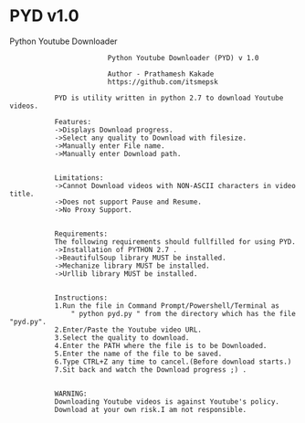 PYD v1.0
========

Python Youtube Downloader

							Python Youtube Downloader (PYD) v 1.0                        
																						 
							Author - Prathamesh Kakade                                   
							https://github.com/itsmepsk                                  
																						 
			   PYD is utility written in python 2.7 to download Youtube videos.          
																						 
			   Features:                                                                 
			   ->Displays Download progress.                                             
			   ->Select any quality to Download with filesize.                           
			   ->Manually enter File name.                                               
			   ->Manually enter Download path.                                           
																						 
																						 
			   Limitations:                                                              
			   ->Cannot Download videos with NON-ASCII characters in video title.        
			   ->Does not support Pause and Resume.                                      
			   ->No Proxy Support.                                                       
																						 
																						 
			   Requirements:                                                             
			   The following requirements should fullfilled for using PYD.               
			   ->Installation of PYTHON 2.7 .                                            
			   ->BeautifulSoup library MUST be installed.                                
			   ->Mechanize library MUST be installed.                                    
			   ->Urllib library MUST be installed.                                       
																						 
																						 
			   Instructions:                                                             
			   1.Run the file in Command Prompt/Powershell/Terminal as                   
				   " python pyd.py " from the directory which has the file "pyd.py".             
			   2.Enter/Paste the Youtube video URL.                                      
			   3.Select the quality to download.                                         
			   4.Enter the PATH where the file is to be Downloaded.                      
			   5.Enter the name of the file to be saved.                                 
			   6.Type CTRL+Z any time to cancel.(Before download starts.)                
			   7.Sit back and watch the Download progress ;) .                           
																						 
																						 
			   WARNING:                                                                  
			   Downloading Youtube videos is against Youtube's policy.                   
			   Download at your own risk.I am not responsible.                           
																						 
